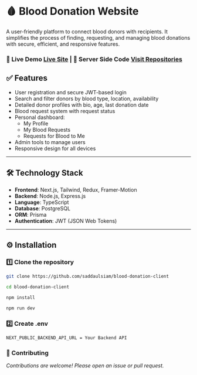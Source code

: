 # 🩸 Blood Donation Website

A user-friendly platform to connect blood donors with recipients. It simplifies the process of finding, requesting, and managing blood donations with secure, efficient, and responsive features.

### 🚀 Live Demo [Live Site](https://blood-donation24.netlify.app) | 🚀 Server Side Code [Visit Repositories](https://github.com/saddaulsiam/blood-donation-server)

## ✅ Features

- User registration and secure JWT-based login
- Search and filter donors by blood type, location, availability
- Detailed donor profiles with bio, age, last donation date
- Blood request system with request status
- Personal dashboard:
  - My Profile
  - My Blood Requests
  - Requests for Blood to Me
- Admin tools to manage users
- Responsive design for all devices

---

## 🛠️ Technology Stack

- **Frontend**: Next.js, Tailwind, Redux, Framer-Motion
- **Backend**: Node.js, Express.js
- **Language**: TypeScript
- **Database**: PostgreSQL
- **ORM**: Prisma
- **Authentication**: JWT (JSON Web Tokens)

---

## ⚙️ Installation

### 1️⃣ Clone the repository

```bash
git clone https://github.com/saddaulsiam/blood-donation-client
```

```bash
cd blood-donation-client
```

```bash
npm install
```

```bash
npm run dev
```

### 2️⃣ Create .env

```bash
NEXT_PUBLIC_BACKEND_API_URL = Your Backend API
```

### 🤝 Contributing

_Contributions are welcome! Please open an issue or pull request._
